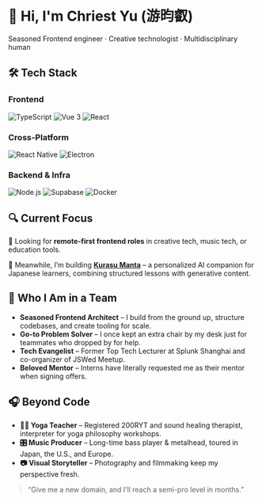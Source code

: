 # 👋 Hi, I'm Chriest Yu (游昀叡)

Seasoned Frontend engineer · Creative technologist · Multidisciplinary human

## 🛠 Tech Stack

### Frontend
![TypeScript](https://img.shields.io/badge/-TypeScript-3178C6?logo=typescript&logoColor=white)
![Vue 3](https://img.shields.io/badge/-Vue%203-4FC08D?logo=vue.js&logoColor=white)
![React](https://img.shields.io/badge/-React-61DAFB?logo=react&logoColor=black)

### Cross-Platform
![React Native](https://img.shields.io/badge/-React%20Native-20232A?logo=react&logoColor=61DAFB)
![Electron](https://img.shields.io/badge/-Electron-47848F?logo=electron&logoColor=white)

### Backend & Infra
![Node.js](https://img.shields.io/badge/-Node.js-339933?logo=node.js&logoColor=white)
![Supabase](https://img.shields.io/badge/-Supabase-3ECF8E?logo=supabase&logoColor=white)
![Docker](https://img.shields.io/badge/-Docker-2496ED?logo=docker&logoColor=white)

## 🔍 Current Focus

🚀 Looking for **remote-first frontend roles** in creative tech, music tech, or education tools.

🧪 Meanwhile, I’m building [**Kurasu Manta**](#) – a personalized AI companion for Japanese learners, combining structured lessons with generative content.

## 🤝 Who I Am in a Team

- **Seasoned Frontend Architect** – I build from the ground up, structure codebases, and create tooling for scale.
- **Go-to Problem Solver** – I once kept an extra chair by my desk just for teammates who dropped by for help.
- **Tech Evangelist** – Former Top Tech Lecturer at Splunk Shanghai and co-organizer of JSWed Meetup.
- **Beloved Mentor** – Interns have literally requested me as their mentor when signing offers.

## 🎧 Beyond Code

- **🧘‍♂️ Yoga Teacher** – Registered 200RYT and sound healing therapist, interpreter for yoga philosophy workshops.
- **🎛️ Music Producer** – Long-time bass player & metalhead, toured in Japan, the U.S., and Europe.
- **📷 Visual Storyteller** – Photography and filmmaking keep my perspective fresh.

> “Give me a new domain, and I’ll reach a semi-pro level in months.”
